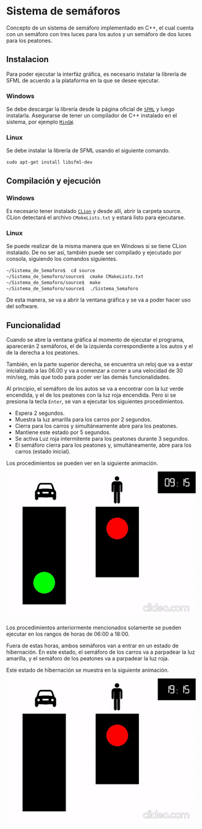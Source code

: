 # Sistema de semáforos
Concepto de un sistema de semáforo implementado en C++, el cual cuenta con un semáforo con tres luces para los autos y un semáforo de dos luces para los peatones.

## Instalacion
Para poder ejecutar la interfáz gráfica, es necesario instalar la librería de SFML de acuerdo a la plataforma en la que se desee ejecutar.

### Windows
Se debe descargar la librería desde la página oficial de [`SFML`](https://www.sfml-dev.org/download/sfml/2.5.1/) y luego instalarla.
Asegurarse de tener un compilador de C++ instalado en el sistema, por ejemplo [`MinGW`](https://sourceforge.net/projects/mingw/).

### Linux
Se debe instalar la librería de SFML usando el siguiente comando.

```
sudo apt-get install libsfml-dev
```

## Compilación y ejecución
### Windows
Es necesario tener instalado [`CLion`](https://www.jetbrains.com/es-es/clion/) y desde allí, abrir la carpeta source.
CLion detectará el archivo `CMakeLists.txt` y estará listo para ejecutarse.

### Linux
Se puede realizar de la misma manera que en Windows si se tiene CLion instalado.
De no ser así, también puede ser compilado y ejecutado por consola, siguiendo los comandos siguientes.

```
~/Sistema_de_Semaforo$  cd source
~/Sistema_de_Semaforo/source$  cmake CMakeLists.txt
~/Sistema_de_Semaforo/source$  make
~/Sistema_de_Semaforo/source$  ./Sistema_Semaforo
```

De esta manera, se va a abrir la ventana gráfica y se va a poder hacer uso del software.

## Funcionalidad
Cuando se abre la ventana gráfica al momento de ejecutar el programa, aparecerán 2 semáforos, el de la izquierda correspondiente a los autos y el de la derecha a los peatones.

También, en la parte superior derecha, se encuentra un reloj que va a estar inicializado a las 06.00 y va a comenzar a correr a una velocidad de 30 min/seg, más que todo para poder ver las demás funcionalidades.

Al principio, el semáforo de los autos se va a encontrar con la luz verde encendida, y el de los peatones con la luz roja encendida. Pero si se presiona la tecla `Enter`, se van a ejecutar los siguientes procedimientos.

* Espera 2 segundos.
* Muestra la luz amarilla para los carros por 2 segundos.
* Cierra para los carros y simultáneamente abre para los peatones.
* Mantiene este estado por 5 segundos.
* Se activa Luz roja intermitente para los peatones durante 3 segundos.
* El semáforo cierra para los peatones y, simultáneamente, abre para los carros (estado inicial).

Los procedimientos se pueden ver en la siguiente animación.

![](images/funcionalidad_boton.gif)

Los procedimientos anteriormente mencionados solamente se pueden ejecutar en los rangos de horas de 06:00 a 18:00.

Fuera de estas horas, ambos semáforos van a entrar en un estado de hibernación. En este estado, el semáforo de los carros va a parpadear la luz amarilla, y el semáforo de los peatones va a parpadear la luz roja.

Este estado de hibernación se muestra en la siguiente animación.

![](images/funcionalidad_hibernacion.gif)
